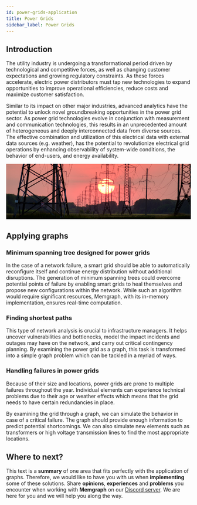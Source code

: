 ```yaml
---
id: power-grids-application
title: Power Grids
sidebar_label: Power Grids
---
```


## Introduction

The utility industry is undergoing a transformational period driven by
technological and competitive forces, as well as changing customer expectations
and growing regulatory constraints. As these forces accelerate, electric power
distributors must tap new technologies to expand opportunities to improve
operational efficiencies, reduce costs and maximize customer satisfaction. 

Similar to its impact on other major industries, advanced analytics have the
potential to unlock novel groundbreaking opportunities in the power grid sector.
As power grid technologies evolve in conjunction with measurement and
communication technologies, this results in an unprecedented amount of
heterogeneous and deeply interconnected data from diverse sources. The effective
combination and utilization of this electrical data with external data sources
(e.g. weather), has the potential to revolutionize electrical grid operations by
enhancing observability of system-wide conditions, the behavior of end-users,
and energy availability.

![memgraph-graph-algorithm-applications-power-grids](../data/applications/memgraph-graph-algorithm-applications-power-grids.png)

## Applying graphs

### Minimum spanning tree designed for power grids

In the case of a network failure, a smart grid should be able to automatically
reconfigure itself and continue energy distribution without additional
disruptions. The generation of minimum spanning trees could overcome potential
points of failure by enabling smart grids to heal themselves and propose new
configurations within the network. While such an algorithm would require
significant resources, Memgraph, with its in-memory implementation, ensures
real-time computation. 

### Finding shortest paths

This type of network analysis is crucial to infrastructure managers. It helps
uncover vulnerabilities and bottlenecks, model the impact incidents and outages
may have on the network, and carry out critical contingency planning. By
examining the power grid as a graph, this task is transformed into a simple graph
problem which can be tackled in a myriad of ways. 

### Handling failures in power grids

Because of their size and locations, power grids are prone to multiple failures
throughout the year. Individual elements can experience technical problems due
to their age or weather effects which means that the grid needs to have certain
redundancies in place. 

By examining the grid through a graph, we can simulate the behavior in case of a
critical failure. The graph should provide enough information to predict
potential shortcomings. We can also simulate new elements such as transformers
or high voltage transmission lines to find the most appropriate locations.

## Where to next?

This text is a **summary** of one area that fits perfectly with the application
of graphs. Therefore, we would like to have you with us when **implementing**
some of these solutions. Share **opinions**, **experiences** and **problems**
you encounter when working with **Memgraph** on our [Discord
server](https://discord.gg/memgraph). We are here for you and we will help you
along the way.
